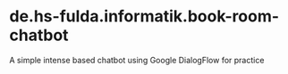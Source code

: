 # de.hs-fulda.informatik.book-room-chatbot
A simple intense based chatbot using Google DialogFlow for practice 
